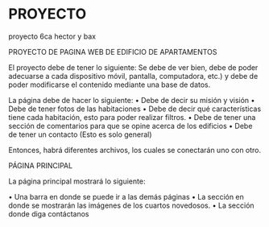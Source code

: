# PROYECTO
proyecto 6ca hector y bax


PROYECTO DE PAGINA WEB DE EDIFICIO DE APARTAMENTOS

El proyecto debe de tener lo siguiente: Se debe de ver bien,  debe de poder adecuarse a cada dispositivo móvil, pantalla, computadora, etc.) y debe de poder modificarse el contenido mediante una base de datos.

La página debe de hacer lo siguiente:
  •	Debe de decir su misión y visión
  •	Debe de tener fotos de las habitaciones
  •	Debe de decir qué características tiene cada habitación, esto para poder realizar filtros.
  •	Debe de tener una sección de comentarios para que se opine acerca de los edificios
  •	Debe de tener un contacto
(Esto es solo general)

Entonces, habrá diferentes archivos, los cuales se conectarán uno con otro.

PÁGINA PRINCIPAL

La página principal mostrará lo siguiente: 

  •	Una barra en donde se puede ir a las demás páginas
  •	La sección en donde se mostrarán las imágenes de los cuartos novedosos.
  •	La sección donde diga contáctanos


